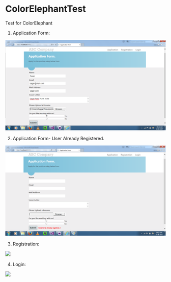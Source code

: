 # ColorElephantTest
Test for ColorElephant
1. Application Form:  

<img src = "Photos/First.png">

2. Application Form- User Already Registered.  

<img src = "Photos/Second.png">


3. Registration:  

<img src = "Photos/Third.png">


4. Login:  

<img src = "Photos/Fourth.png">
